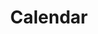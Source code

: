 ---
stars: 4
country: 4United States
title: Calendar
description: This is your main Mayan Dreamspell Calendar Dashboard with all the details you need to stay in sync. Calculate the Kin for any date.
---
